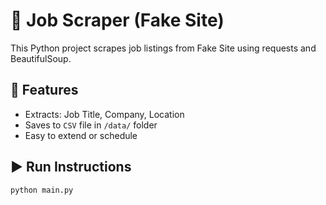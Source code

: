 # 🧾 Job Scraper (Fake Site)

This Python project scrapes job listings from Fake Site using requests and BeautifulSoup.

## 🔧 Features

- Extracts: Job Title, Company, Location
- Saves to `CSV` file in `/data/` folder
- Easy to extend or schedule

## ▶️ Run Instructions

```bash
python main.py
```
